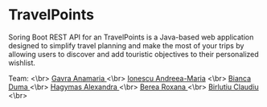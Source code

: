 # TravelPoints
Soring Boot REST API  for an TravelPoints is a Java-based web application designed to simplify travel planning and make the most of your trips by allowing users to discover and add touristic objectives to their personalized wishlist.

Team: <\br>
<a href="https://github.com/GavraAnamaria"> Gavra Anamaria  </a> <\br>
<a href="https://github.com/AndreMaria46"> Ionescu Andreea-Maria</a> <\br>
<a href="https://github.com/dumabianca"> Bianca Duma </a> <\br>
<a href="https://github.com/alexandraH19"> Hagymas Alexandra </a> <\br>
<a href="https://github.com/roxanaberea"> Berea Roxana </a> <\br>
<a href="https://github.com/GavraAnamaria"> Birlutiu Claudiu </a> <\br>
